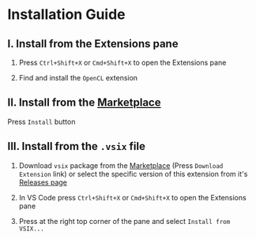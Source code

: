# Installation Guide

## **I.** Install from the Extensions pane

1. Press `Ctrl+Shift+X` or `Cmd+Shift+X` to open the Extensions pane

2. Find and install the `OpenCL` extension

## **II.** Install from the [Marketplace](https://marketplace.visualstudio.com/items?itemName=galarius.vscode-opencl)

Press `Install` button

## **III.** Install from the `.vsix` file

1. Download `vsix` package from the [Marketplace](https://marketplace.visualstudio.com/items?itemName=galarius.vscode-opencl) (Press `Download Extension` link) or select the specific version of this extension from it's [Releases page](https://github.com/Galarius/vscode-opencl/releases)

2. In VS Code press `Ctrl+Shift+X` or `Cmd+Shift+X` to open the Extensions pane

3. Press at the right top corner of the pane and select `Install from VSIX...`